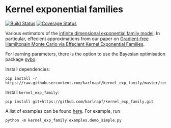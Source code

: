 # Kernel exponential families

[![Build Status](https://travis-ci.org/karlnapf/kernel_exp_family.png)](https://travis-ci.org/karlnapf/kernel_exp_family)
[![Coverage Status](https://coveralls.io/repos/karlnapf/kernel_exp_family/badge.svg?branch=master&service=github)](https://coveralls.io/github/karlnapf/kernel_exp_family?branch=master)

Various estimators of the [infinite dimensional exponential family model](http://arxiv.org/abs/1312.3516). In particular, effecient approximations from our paper on [Gradient-free Hamiltonain Monte Carlo via Effecient Kernel Exponential Families](http://arxiv.org/abs/1506.02564).

For learning parameters, there is the option to use the Bayesian optimisation package [pybo](https://github.com/mwhoffman/pybo).

Install dependencies:

    pip install -r https://raw.githubusercontent.com/karlnapf/kernel_exp_family/master/requirements.txt
    
Install ```kernel_exp_family```:

    pip install git+https://github.com/karlnapf/kernel_exp_family.git

A list of examples can be found [here](kernel_exp_family/examples). For example, run

    python -m kernel_exp_family.examples.demo_simple.py


